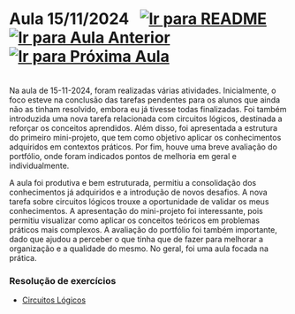 # Aula 15/11/2024 &nbsp; [![Ir para README](https://img.shields.io/badge/Indice-Verde?style=for-the-badge)](../README.md#indice) &nbsp; [![Ir para Aula Anterior](https://img.shields.io/badge/Anterior-Aula%206-007ACC?style=for-the-badge)](../aulas/08-11-2024.md) [![Ir para Próxima Aula](https://img.shields.io/badge/Próxima-Aula%208-007ACC?style=for-the-badge)](../aulas/22-11-2024.md)

<br>
Na aula de 15-11-2024, foram realizadas várias atividades. Inicialmente, o foco esteve na conclusão das tarefas pendentes para os alunos que ainda não as tinham resolvido, embora eu já tivesse todas finalizadas. Foi também introduzida uma nova tarefa relacionada com circuitos lógicos, destinada a reforçar os conceitos aprendidos. Além disso, foi apresentada a estrutura do primeiro mini-projeto, que tem como objetivo aplicar os conhecimentos adquiridos em contextos práticos. Por fim, houve uma breve avaliação do portfólio, onde foram indicados pontos de melhoria em geral e individualmente.


A aula foi produtiva e bem estruturada, permitiu a consolidação dos conhecimentos já adquiridos e a introdução de novos desafios. A nova tarefa sobre circuitos lógicos trouxe a oportunidade de validar os meus conhecimentos. A apresentação do mini-projeto foi interessante, pois permitiu visualizar como aplicar os conceitos teóricos em problemas práticos mais complexos. A avaliação do portfólio foi também importante, dado que ajudou a perceber o que tinha que de fazer para melhorar a organização e a qualidade do mesmo. No geral, foi uma aula focada na prática.


### Resolução de exercícios

- [Circuitos Lógicos](../fichas/circuitos_logicos/ficha%20de%20trabalho%203.md)


